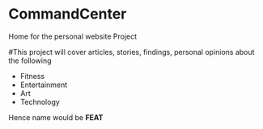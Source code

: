 # CommandCenter
Home for the personal website Project

#This project will cover articles, stories, findings, personal opinions about the following
 - Fitness
 - Entertainment
 - Art
 - Technology

Hence name would be **FEAT**
